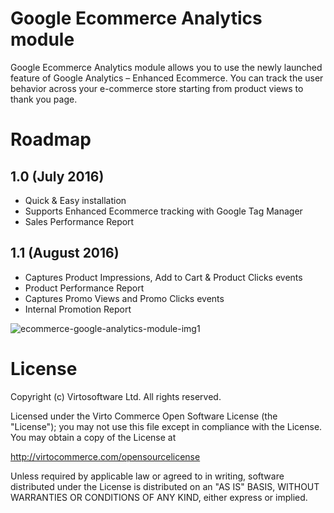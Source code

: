 # Google Ecommerce Analytics module
Google Ecommerce Analytics module allows you to use the newly launched feature of Google Analytics – Enhanced Ecommerce. You can track the user behavior across your e-commerce store starting from product views to thank you page.

# Roadmap
## 1.0 (July 2016)
* Quick & Easy installation
* Supports Enhanced Ecommerce tracking with Google Tag Manager
* Sales Performance Report

## 1.1 (August 2016)
* Captures Product Impressions, Add to Cart & Product Clicks events
* Product Performance Report
* Captures Promo Views and Promo Clicks events
* Internal Promotion Report

![ecommerce-google-analytics-module-img1](https://cloud.githubusercontent.com/assets/7644848/17057938/bfd5cd42-501d-11e6-9a8a-9b50051d9178.PNG)

# License
Copyright (c) Virtosoftware Ltd.  All rights reserved.

Licensed under the Virto Commerce Open Software License (the "License"); you
may not use this file except in compliance with the License. You may
obtain a copy of the License at

http://virtocommerce.com/opensourcelicense

Unless required by applicable law or agreed to in writing, software
distributed under the License is distributed on an "AS IS" BASIS,
WITHOUT WARRANTIES OR CONDITIONS OF ANY KIND, either express or
implied.
